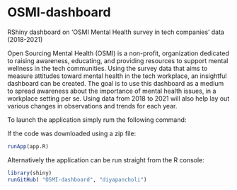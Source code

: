 # OSMI-dashboard
RShiny dashboard on ‘OSMI Mental Health survey in tech companies’ data (2018-2021)


Open Sourcing Mental Health (OSMI)  is a non-profit, organization dedicated to raising awareness, educating, and providing resources to support mental wellness in the tech communities. Using the survey data that aims to measure attitudes toward mental health in the tech workplace, an insightful dashboard can be created. The goal is to use this dashboard as a medium to spread awareness about the importance of mental health issues, in a workplace setting per se. Using data from 2018 to 2021 will also help lay out various changes in observations and trends for each year. 

To launch the application simply rum the following command:

If the code was downloaded using a zip file:
```r
runApp(app.R)
```
Alternatively the application can be run straight from the R console:
```r
library(shiny)
runGitHub( "OSMI-dashboard", "diyapancholi")
```
